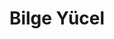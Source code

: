 ---
layout: author
title: Bilge Yücel
name: Bilge Yucel
slug: bilge-yucel
position: Developer Advocate
image: /images/authors/bilge-yucel.jpg
socials:
  author_page:
    - name: LinkedIn
      url: https://www.linkedin.com/in/bilge-yucel
      icon: /images/icons/linkedin-white.svg
    - name: Mastodon
      url: https://sigmoid.social/@bilgeyucel
      icon: /images/icons/mastodon-dark.svg
    - name: Twitter
      url: https://twitter.com/bilgeycl
      icon: /images/icons/twitter-white.svg
  blog_posts:
    - name: LinkedIn
      url: https://www.linkedin.com/in/bilge-yucel
      icon: /images/icons/linkedin-dark.svg
    - name: Mastodon
      url: https://sigmoid.social/@bilgeyucel
      icon: /images/icons/mastodon-dark.svg
    - name: Twitter
      url: https://twitter.com/bilgeycl
      icon: /images/icons/twitter-dark.svg
    - name: GitHub
      url: https://github.com/bilgeyucel
      icon: /images/icons/github.svg
---